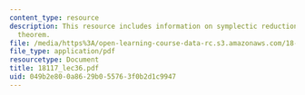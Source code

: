 ```yaml
---
content_type: resource
description: This resource includes information on symplectic reduction, and mcMullen-stanley
  theorem.
file: /media/https%3A/open-learning-course-data-rc.s3.amazonaws.com/18-117-topics-in-several-complex-variables-spring-2005/049b2e800a8629b055763f0b2d1c9947_18117_lec36.pdf
file_type: application/pdf
resourcetype: Document
title: 18117_lec36.pdf
uid: 049b2e80-0a86-29b0-5576-3f0b2d1c9947
---
```

